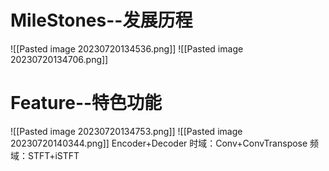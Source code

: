 
# MileStones--发展历程
![[Pasted image 20230720134536.png]]
![[Pasted image 20230720134706.png]]

# Feature--特色功能

![[Pasted image 20230720134753.png]]
![[Pasted image 20230720140344.png]]
Encoder+Decoder
时域：Conv+ConvTranspose
频域：STFT+iSTFT

#